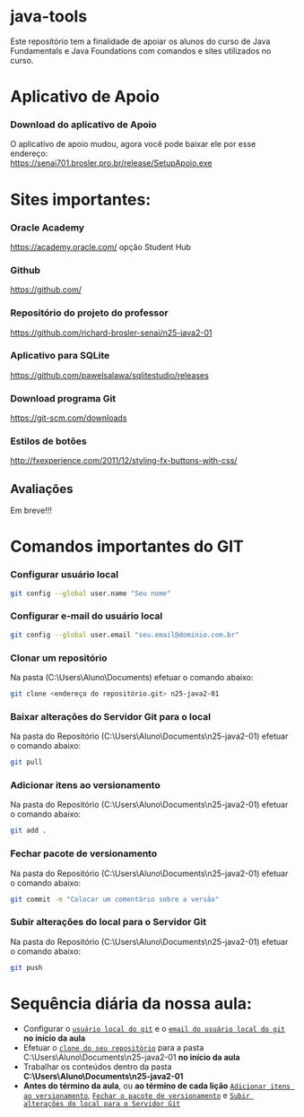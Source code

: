 # java-tools
Este repositório tem a finalidade de apoiar os alunos do curso de Java Fundamentals e Java Foundations com comandos e sites utilizados no curso.
# Aplicativo de Apoio
### Download do aplicativo de Apoio
O aplicativo de apoio mudou, agora você pode baixar ele por esse endereço:  
https://senai701.brosler.pro.br/release/SetupApoio.exe
# Sites importantes:
### Oracle Academy
https://academy.oracle.com/ opção Student Hub
### Github
https://github.com/
### Repositório do projeto do professor
https://github.com/richard-brosler-senai/n25-java2-01
### Aplicativo para SQLite
https://github.com/pawelsalawa/sqlitestudio/releases  
### Download programa Git
https://git-scm.com/downloads
### Estilos de botões
http://fxexperience.com/2011/12/styling-fx-buttons-with-css/
## Avaliações
Em breve!!!
# Comandos importantes do GIT
### Configurar usuário local
```bash
git config --global user.name "Seu nome"
```
### Configurar e-mail do usuário local
```bash
git config --global user.email "seu.email@dominio.com.br"
```
### Clonar um repositório
Na pasta (C:\Users\Aluno\Documents\) efetuar o comando abaixo:
```bash
git clone <endereço do repositório.git> n25-java2-01
```
### Baixar alterações do Servidor Git para o local
Na pasta do Repositório (C:\Users\Aluno\Documents\n25-java2-01) efetuar o comando abaixo:
```bash
git pull
```
### Adicionar itens ao versionamento
Na pasta do Repositório (C:\Users\Aluno\Documents\n25-java2-01) efetuar o comando abaixo:
```bash
git add .
```
### Fechar pacote de versionamento
Na pasta do Repositório (C:\Users\Aluno\Documents\n25-java2-01) efetuar o comando abaixo:
```bash
git commit -m "Colocar um comentário sobre a versão"
```
### Subir alterações do local para o Servidor Git
Na pasta do Repositório (C:\Users\Aluno\Documents\n25-java2-01) efetuar o comando abaixo:
```bash
git push
```
# Sequência diária da nossa aula:
* Configurar o <a href="#configurar-usuário-local">`usuário local do git`</a> e o <a href="#configurar-e-mail-do-usuário-local">`email do usuário local do git`</a> **no início da aula**
* Efetuar o <a href="#clonar-um-repositório">`clone do seu repositório`</a> para a pasta C:\Users\Aluno\Documents\n25-java2-01 **no início da aula**
* Trabalhar os conteúdos dentro da pasta **C:\Users\Aluno\Documents\n25-java2-01**
* **Antes do término da aula**, ou **ao término de cada lição** <a href="#adicionar-itens-ao-versionamento">`Adicionar itens ao versionamento`</a>, <a href="#fechar-pacote-de-versionamento">`Fechar o pacote de versionamento`</a> e <a href="#subir-alterações-do-local-para-o-servidor-git">`Subir alterações do local para o Servidor Git`</a>


